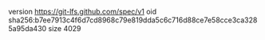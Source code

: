 version https://git-lfs.github.com/spec/v1
oid sha256:b7ee7913c4f6d7cd8968c79e819dda5c6c716d88ce7e58cce3ca3285a95da430
size 4029
